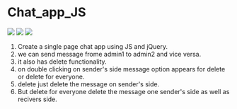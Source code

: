 # Chat_app_JS

![](Chat_app_JS/img/img1.png)
![](Chat_app_JS/img/img2.png)
![](Chat_app_JS/img/img3.png)

1. Create a single page chat app using JS and jQuery.
2. we can send message frome admin1 to admin2 and vice versa.
3. it also has delete functionality.
4. on double clicking on sender's side message option appears for delete or delete for everyone.
5. delete just delete the message on sender's side.
6. But delete for everyone delete the message one sender's side as well as recivers side.
